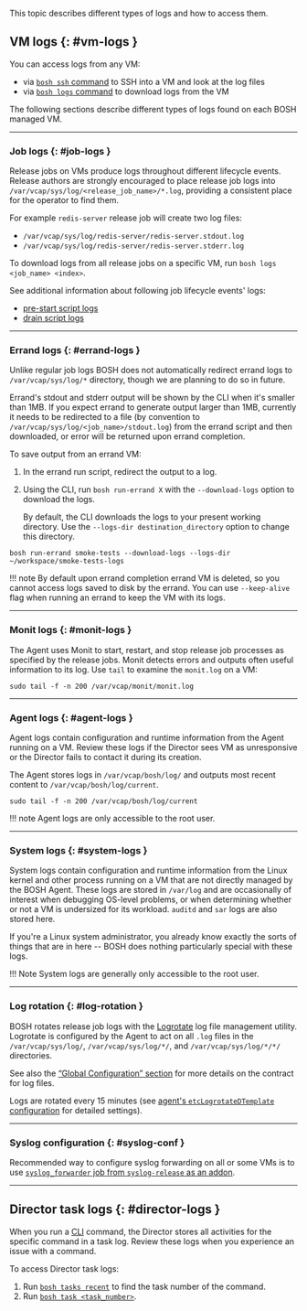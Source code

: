 This topic describes different types of logs and how to access them.

## VM logs {: #vm-logs }

You can access logs from any VM:

* via [`bosh ssh` command](sysadmin-commands.md#ssh) to SSH into a VM and look at the log files
* via [`bosh logs` command](sysadmin-commands.md#logs) to download logs from the VM

The following sections describe different types of logs found on each BOSH managed VM.

---
### Job logs {: #job-logs }

Release jobs on VMs produce logs throughout different lifecycle events. Release authors are strongly encouraged to place release job logs into `/var/vcap/sys/log/<release_job_name>/*.log`, providing a consistent place for the operator to find them.

For example `redis-server` release job will create two log files:

- `/var/vcap/sys/log/redis-server/redis-server.stdout.log`
- `/var/vcap/sys/log/redis-server/redis-server.stderr.log`

To download logs from all release jobs on a specific VM, run `bosh logs <job_name> <index>`.

See additional information about following job lifecycle events' logs:

- [pre-start script logs](pre-start.md#logs)
- [drain script logs](drain.md#logs)

---
### Errand logs {: #errand-logs }

Unlike regular job logs BOSH does not automatically redirect errand logs to `/var/vcap/sys/log/*` directory, though we are planning to do so in future.

Errand's stdout and stderr output will be shown by the CLI when it's smaller than 1MB. If you expect errand to generate output larger than 1MB, currently it needs to be redirected to a file (by convention to `/var/vcap/sys/log/<job_name>/stdout.log`) from the errand script and then downloaded, or error will be returned upon errand completion.

To save output from an errand VM:

1. In the errand run script, redirect the output to a log.
1. Using the CLI, run `bosh run-errand X` with the `--download-logs` option to download the logs.

    By default, the CLI downloads the logs to your present working directory. Use the `--logs-dir destination_directory` option to change this directory.

```shell
bosh run-errand smoke-tests --download-logs --logs-dir ~/workspace/smoke-tests-logs
```

!!! note
    By default upon errand completion errand VM is deleted, so you cannot access logs saved to disk by the errand. You can use <code>--keep-alive</code> flag when running an errand to keep the VM with its logs.

---
### Monit logs {: #monit-logs }

The Agent uses Monit to start, restart, and stop release job processes as specified by the release jobs. Monit detects errors and outputs often useful information to its log. Use `tail` to examine the `monit.log` on a VM:

```shell
sudo tail -f -n 200 /var/vcap/monit/monit.log
```

---
### Agent logs {: #agent-logs }

Agent logs contain configuration and runtime information from the Agent running on a VM. Review these logs if the Director sees VM as unresponsive or the Director fails to contact it during its creation.

The Agent stores logs in `/var/vcap/bosh/log/` and outputs most recent content to `/var/vcap/bosh/log/current`.

```shell
sudo tail -f -n 200 /var/vcap/bosh/log/current
```

!!! note
    Agent logs are only accessible to the root user.

---
### System logs {: #system-logs }

System logs contain configuration and runtime information from the Linux kernel and other process running on a VM that are not directly managed by the BOSH Agent. These logs are stored in `/var/log` and are occasionally of interest when debugging OS-level problems, or when determining whether or not a VM is undersized for its workload. `auditd` and `sar` logs are also stored here.

If you're a Linux system administrator, you already know exactly the sorts of things that are in here -- BOSH does nothing particularly special with these logs.

!!! Note
    System logs are generally only accessible to the root user.

---
### Log rotation {: #log-rotation }

BOSH rotates release job logs with the [Logrotate][logrotate] log file management utility. Logrotate is configured by the Agent to act on all `.log` files in the `/var/vcap/sys/log/`, `/var/vcap/sys/log/*/`, and `/var/vcap/sys/log/*/*/` directories.

See also the [“Global Configuration” section](vm-config.md#global) for more
details on the contract for log files.

Logs are rotated every 15 minutes (see [agent's `etcLogrotateDTemplate` configuration][etcLogrotateDTemplate] for detailed settings).

[logrotate]: http://linuxconfig.org/logrotate
[etcLogrotateDTemplate]: https://github.com/cloudfoundry/bosh-agent/blob/f0b849f/platform/linux_platform.go#L594

---
### Syslog configuration {: #syslog-conf }

Recommended way to configure syslog forwarding on all or some VMs is to use [`syslog_forwarder` job from `syslog-release` as an addon](addons-common.md#syslog).

---
## Director task logs {: #director-logs }

When you run a [CLI](bosh-cli.md) command, the Director stores all activities for the specific command in a task log. Review these logs when you experience an issue with a command.

To access Director task logs:

1. Run [`bosh tasks recent`](sysadmin-commands.md#tasks) to find the task number of the command.
1. Run [`bosh task <task_number>`](sysadmin-commands.md#tasks).
